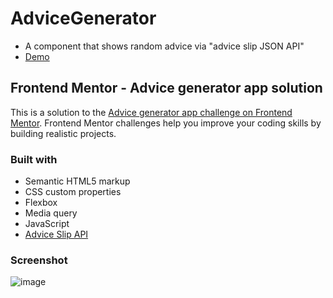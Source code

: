 # AdviceGenerator
- A component that shows random advice via "advice slip JSON API"
- [Demo](https://sr-advice-generator.netlify.app/)
## Frontend Mentor - Advice generator app solution

This is a solution to the [Advice generator app challenge on Frontend Mentor](https://www.frontendmentor.io/challenges/advice-generator-app-QdUG-13db). Frontend Mentor challenges help you improve your coding skills by building realistic projects.

### Built with

- Semantic HTML5 markup
- CSS custom properties
- Flexbox
- Media query
- JavaScript
- [Advice Slip API](https://api.adviceslip.com)

### Screenshot
![image](https://user-images.githubusercontent.com/76474133/194526367-5d87bf98-b9dc-407d-82be-e7a4606aabc2.png)
